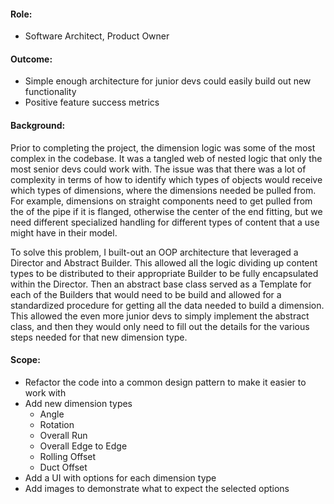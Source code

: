 #### Role:
- Software Architect, Product Owner

#### Outcome:
- Simple enough architecture for junior devs could easily build out new functionality
- Positive feature success metrics 

#### Background:
Prior to completing the project, the dimension logic was some of the most complex in the codebase. It was a tangled web of nested logic that only the most senior devs could work with. The issue was that there was a lot of complexity in terms of how to identify which types of objects would receive which types of dimensions, where the dimensions needed be pulled from. For example, dimensions on straight components need to get pulled from the of the pipe if it is flanged, otherwise the center of the end fitting, but we need different specialized handling for different types of content that a use might have in their model.

To solve this problem, I built-out an OOP architecture that leveraged a Director and Abstract Builder. This allowed all the logic dividing up content types to be distributed to their appropriate Builder to be fully encapsulated within the Director. Then an abstract base class served as a Template for each of the Builders that would need to be build and allowed for a standardized procedure for getting all the data needed to build a dimension. This allowed the even more junior devs to simply implement the abstract class, and then they would only need to fill out the details for the various steps needed for that new dimension type.

#### Scope:
- Refactor the code into a common design pattern to make it easier to work with
- Add new dimension types
   - Angle
   - Rotation
   - Overall Run
   - Overall Edge to Edge
   - Rolling Offset
   - Duct Offset
- Add a UI with options for each dimension type
- Add images to demonstrate what to expect the selected options


